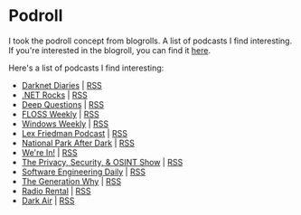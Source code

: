 # Podroll

I took the podroll concept from blogrolls. A list of podcasts I find interesting. If you're interested in the blogroll, you can find it [here](/feed/blogroll.html).

Here's a list of podcasts I find interesting:

- [Darknet Diaries](https://darknetdiaries.com/) | [RSS](https://feeds.megaphone.fm/darknetdiaries)
- [.NET Rocks](https://www.dotnetrocks.com/) | [RSS](http://feeds.feedburner.com/netRocksFullMp3Downloads)
- [Deep Questions](https://www.calnewport.com/podcast/) | [RSS](https://feeds.buzzsprout.com/1121972.rss)
- [FLOSS Weekly](https://twit.tv/shows/floss-weekly) | [RSS](https://feeds.twit.tv/floss.xml)
- [Windows Weekly](https://twit.tv/shows/windows-weekly) | [RSS](https://feeds.twit.tv/ww.xml)
- [Lex Friedman Podcast](https://lexfridman.com/podcast/) | [RSS](https://lexfridman.com/feed/podcast/)
- [National Park After Dark](https://www.npadpodcast.com/) | [RSS](https://anchor.fm/s/466eb6e4/podcast/rss)
- [We're In!](https://were-in.simplecast.com/) | [RSS](https://feeds.simplecast.com/_SsyS46z)
- [The Privacy, Security, & OSINT Show](https://soundcloud.com/user-98066669) | [RSS](https://feeds.soundcloud.com/users/soundcloud:users:261098918/sounds.rss)
- [Software Engineering Daily](https://softwareengineeringdaily.com/archives/) | [RSS](https://softwareengineeringdaily.com/feed/podcast/)
- [The Generation Why](https://wondery.com/shows/generation-why/) | [RSS](https://rss.art19.com/generation-why-podcast)
- [Radio Rental](https://radiorentalusa.com/) | [RSS](https://feeds.megaphone.fm/radio-rental)
- [Dark Air](https://audioboom.com/channels/5046661) | [RSS](https://audioboom.com/channels/5046661.rss)